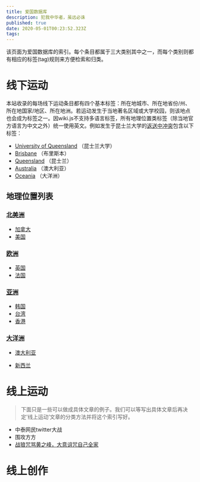 ```yaml
---
title: 爱国数据库
description: 犯我中华者，虽远必诛
published: true
date: 2020-05-01T00:23:52.323Z
tags: 
---
```


该页面为爱国数据库的索引。每个条目都属于三大类别其中之一，而每个类别则都有相应的标签(tag)规则来方便检索和归类。
<div class="c-flex home-flex">
<div>
  
# 线下运动
本站收录的每场线下运动条目都有四个基本标签：所在地城市、所在地省份/州、所在地国家/地区、所在地洲。若运动发生于当地著名区域或大学校园，则该地点也会成为标签之一。因wiki.js不支持多语言标签，所有地理位置类标签（除当地官方语言为中文之外）统一使用英文。例如发生于昆士兰大学的[返送中冲突](/nationalismdb/university-of-queensland-protests)包含以下标签：
- [University of Queensland](/t/university%20of%20queensland) （昆士兰大学）
- [Brisbane](/t/brisbane) （布里斯本）
- [Queensland](/t/queensland) （昆士兰）
- [Australia](/t/australia) （澳大利亚）
- [Oceania](/t/oceania) （大洋洲）

## 地理位置列表
### [北美洲](/t/north%20america)
- [加拿大](/t/canada)
- [美国](/t/united%20states)
### [欧洲](/t/europe)
- [英国](/t/united%20kingdom)
- [法国](/t/france)
  
### [亚洲](/t/asia)
- [韩国](/t/korea)
- [台湾](/t/taiwan)
- [香港](/t/hong%20kong)
  
### [大洋洲](/t/oceania)
- [澳大利亚](/t/australia)
- [新西兰](/t/new%20zealand)
  </div>
  <div>
    
    # 线上运动
    > 下面只是一些可以做成具体文章的例子。我们可以等写出具体文章后再决定’线上运动’文章的分类方法并将这个索引写好。
    
    - 中泰网民twitter大战
    - 围攻方方
    - [战狼咒骂黄之峰，大意诅咒自己全家](/zh/nationalismdb/wolf-warrior-emails-joshua-wong-over-animal-crossing)
    
  </div>
  <div>
    
  # 线上创作
  </div>
</div>




  